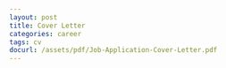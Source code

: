 ```yaml
---
layout: post
title: Cover Letter
categories: career
tags: cv
docurl: /assets/pdf/Job-Application-Cover-Letter.pdf
---
```

